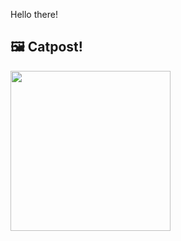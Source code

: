 Hello there!



## 🖼️ Catpost!

<sub>
    <img src="https://cdn2.thecatapi.com/images/d0k.jpg" height="256">
</sub>

